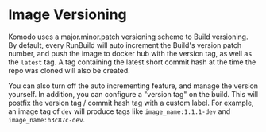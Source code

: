 # Image Versioning

Komodo uses a major.minor.patch versioning scheme to Build versioning. By default, every RunBuild will auto increment the Build's version patch number, and push the image to docker hub with the version tag, as well as the `latest` tag. A tag containing the latest short commit hash at the time the repo was cloned will also be created. 

You can also turn off the auto incrementing feature, and manage the version yourself. In addition, you can configure a "version tag" on the build. This will postfix the version tag / commit hash tag with a custom label. For example, an image tag of `dev` will produce tags like `image_name:1.1.1-dev` and `image_name:h3c87c-dev`.